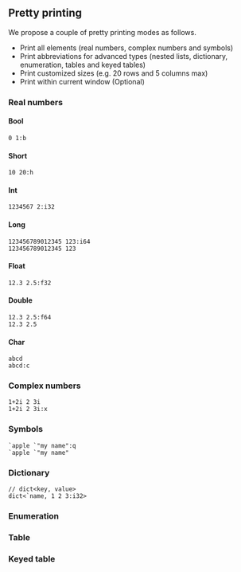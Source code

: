 ## Pretty printing

We propose a couple of pretty printing modes as follows.

- Print all elements (real numbers, complex numbers and symbols)
- Print abbreviations for advanced types (nested lists, dictionary,
  enumeration, tables and keyed tables)
- Print customized sizes (e.g. 20 rows and 5 columns max)
- Print within current window (Optional)

### Real numbers

#### Bool

```
0 1:b
```

#### Short

```
10 20:h
```


#### Int

```
1234567 2:i32
```

#### Long

```
123456789012345 123:i64
123456789012345 123
```

#### Float

```
12.3 2.5:f32
```

#### Double

```
12.3 2.5:f64
12.3 2.5
```

#### Char

```
abcd
abcd:c
```

### Complex numbers

```
1+2i 2 3i
1+2i 2 3i:x
```

### Symbols

```
`apple `"my name":q
`apple `"my name"
```

### Dictionary

```
// dict<key, value>
dict<`name, 1 2 3:i32>
```

### Enumeration
### Table
### Keyed table




